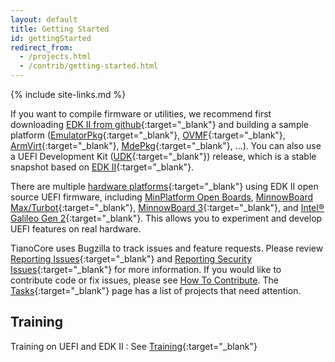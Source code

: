```yaml
---
layout: default
title: Getting Started
id: gettingStarted
redirect_from:
  - /projects.html
  - /contrib/getting-started.html
---
```

{% include site-links.md %}

If you want to compile firmware or utilities, we recommend first downloading [EDK II from github]({{wiki}}/Getting-Started-with-EDK-II){:target="_blank"} and building a sample platform ([EmulatorPkg]({{wiki}}/EmulatorPkg){:target="_blank"}, [OVMF]({{wiki}}/OVMF){:target="_blank"}, [ArmVirt]({{edk2github}}/tree/master/ArmVirtPkg){:target="_blank"}, [MdePkg]({{wiki}}/MdePkg){:target="_blank"}, ...). You can also use a UEFI Development Kit ([UDK]({{wiki}}/UDK){:target="_blank"}) release, which is a stable snapshot based on [EDK II]({{wiki}}/edk-ii){:target="_blank"}.

There are multiple [hardware platforms]({{wiki}}/EDK-II-Platforms){:target="_blank"} using EDK II open source UEFI firmware, including [MinPlatform Open Boards]({{wiki}}/Minimum-Platform-Architecture--MinPlatform), [MinnowBoard Max/Turbot]({{wiki}}/MinnowBoardMax){:target="_blank"}, [MinnowBoard 3]({{wiki}}/MinnowBoard-3){:target="_blank"}, and [Intel® Galileo Gen 2]({{wiki}}/Galileo){:target="_blank"}. This allows you to experiment and develop UEFI features on real hardware.

TianoCore uses Bugzilla to track issues and feature requests. Please review [Reporting Issues]({{wiki}}/Reporting-Issues){:target="_blank"} and [Reporting Security Issues]({{wiki}}/Reporting-Security-Issues){:target="_blank"} for more information. If you would like to contribute code or fix issues, please see [How To Contribute]({{baseurl}}/contrib). The [Tasks]({{wiki}}/Tasks){:target="_blank"} page has a list of projects that need attention.

## Training
Training on UEFI and EDK II : See [Training]({{wiki}}/Training){:target="_blank"} 